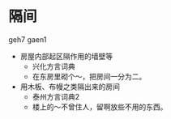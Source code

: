 # 隔间
geh7 gaen1
+ 房屋内部起区隔作用的墙壁等
  * 兴化方言词典
  - 在东房里砌个～，把房间一分为二。
+ 用木板、布幔之类隔出来的房间
  * 泰州方言词典2
  - 楼上的～不曾住人，留啊放些不用的东西。
